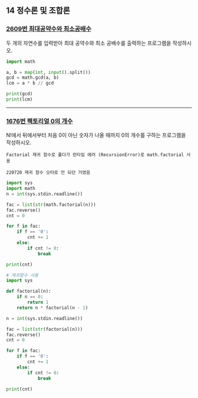 ## 14 정수론 및 조합론

### [2609번 최대공약수와 최소공배수](https://www.acmicpc.net/problem/2609)

두 개의 자연수를 입력받아 최대 공약수와 최소 공배수를 출력하는 프로그램을 작성하시오.

```python
import math

a, b = map(int, input().split())
gcd = math.gcd(a, b)
lcm = a * b // gcd

print(gcd)
print(lcm)
```

---

### [1676번 팩토리얼 0의 개수](https://www.acmicpc.net/problem/1676)

N!에서 뒤에서부터 처음 0이 아닌 숫자가 나올 때까지 0의 개수를 구하는 프로그램을 작성하시오.

```text
Factorial 재귀 함수로 풀다가 런타임 에러 (RecursionError)로 math.factorial 사용

220720 재귀 함수 오타로 안 되던 거였음
```

```python
import sys
import math
n = int(sys.stdin.readline())

fac = list(str(math.factorial(n)))
fac.reverse()
cnt = 0

for f in fac:
    if f == '0':
        cnt += 1
    else:
        if cnt != 0:
            break

print(cnt)
```

```python
# 재귀함수 사용
import sys

def factorial(n):
    if n == 0:
        return 1
    return n * factorial(n - 1)

n = int(sys.stdin.readline())

fac = list(str(factorial(n)))
fac.reverse()
cnt = 0

for f in fac:
    if f == '0':
        cnt += 1
    else:
        if cnt != 0:
            break

print(cnt)
```
